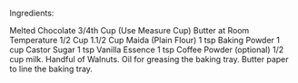 Ingredients:

Melted Chocolate 3/4th Cup (Use Measure Cup)
Butter at Room Temperature 1/2 Cup
1.1/2 Cup Maida (Plain Flour)
1 tsp Baking Powder
1 cup Castor Sugar 
1 tsp Vanilla Essence
1 tsp Coffee Powder (optional)
1/2 cup milk.
Handful of Walnuts.
Oil for greasing the baking tray.
Butter paper to line the baking tray.